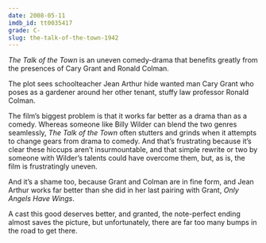 ```yaml
---
date: 2008-05-11
imdb_id: tt0035417
grade: C-
slug: the-talk-of-the-town-1942
---
```


_The Talk of the Town_ is an uneven comedy-drama that benefits greatly from the presences of Cary Grant and Ronald Colman.

The plot sees schoolteacher Jean Arthur hide wanted man Cary Grant who poses as a gardener around her other tenant, stuffy law professor Ronald Colman.

The film’s biggest problem is that it works far better as a drama than as a comedy. Whereas someone like Billy Wilder can blend the two genres seamlessly, _The Talk of the Town_ often stutters and grinds when it attempts to change gears from drama to comedy. And that’s frustrating because it’s clear these hiccups aren’t insurmountable, and that simple rewrite or two by someone with Wilder’s talents could have overcome them, but, as is, the film is frustratingly uneven.

And it’s a shame too, because Grant and Colman are in fine form, and Jean Arthur works far better than she did in her last pairing with Grant, <span data-imdb-id="tt0031762">_Only Angels Have Wings_</span>.

A cast this good deserves better, and granted, the note-perfect ending almost saves the picture, but unfortunately, there are far too many bumps in the road to get there.
